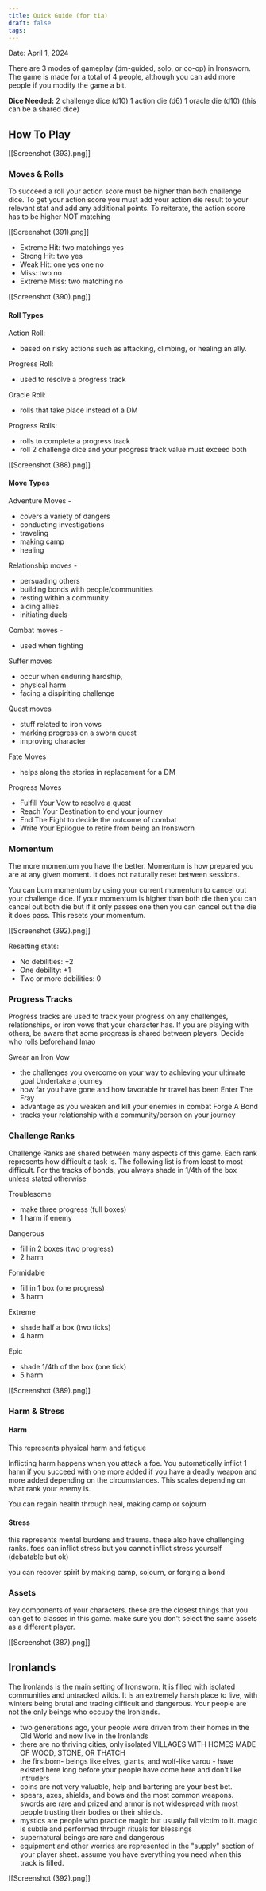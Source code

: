```yaml
---
title: Quick Guide (for tia)
draft: false
tags:
---
```


Date: April 1, 2024


There are 3 modes of gameplay (dm-guided, solo, or co-op) in Ironsworn. The game is made for a total of 4 people, although you can add more people if you modify the game a bit. 

**Dice Needed:**
	2 challenge dice (d10)
	1 action die (d6)
	1 oracle die (d10) (this can be a shared dice)

## How To Play

[[Screenshot (393).png]]

### Moves & Rolls

To succeed a roll your action score must be higher than both challenge dice. To get your action score you must add your action die result to your relevant stat and add any additional points. To reiterate, the action score has to be higher NOT matching

[[Screenshot (391).png]]

- Extreme Hit: two matchings yes 
- Strong Hit: two yes
- Weak Hit: one yes one no
- Miss: two no
- Extreme Miss: two matching no

[[Screenshot (390).png]]
#### Roll Types

Action Roll:
- based on risky actions such as attacking, climbing, or healing an ally.

Progress Roll: 
- used to resolve a progress track

Oracle Roll: 
- rolls that take place instead of a DM

Progress Rolls:
- rolls to complete a progress track
- roll 2 challenge dice and your progress track value must exceed both

[[Screenshot (388).png]]
#### Move Types

Adventure Moves - 
- covers a variety of dangers
- conducting investigations
- traveling
- making camp
- healing

Relationship moves -
- persuading others
- building bonds with people/communities
- resting within a community
- aiding allies
- initiating duels

Combat moves -
- used when fighting

Suffer moves
- occur when enduring hardship,
- physical harm
- facing a dispiriting challenge

Quest moves
- stuff related to iron vows
- marking progress on a sworn quest
- improving character

Fate Moves
- helps along the stories in replacement for a DM

Progress Moves
- Fulfill Your Vow to resolve a quest
- Reach Your Destination to end your journey
- End The Fight to decide the outcome of combat
- Write Your Epilogue to retire from being an Ironsworn


### Momentum

The more momentum you have the better. Momentum is how prepared you are at any given moment. It does not naturally reset between sessions. 

You can burn momentum by using your current momentum to cancel out your challenge dice. If your momentum is higher than both die then you can cancel out both die but if it only passes one then you can cancel out the die it does pass. This resets your momentum.

[[Screenshot (392).png]]

Resetting stats: 
- No debilities: +2
- One debility: +1
- Two or more debilities: 0
### Progress Tracks

Progress tracks are used to track your progress on any challenges, relationships, or iron vows that your character has. If you are playing with others, be aware that some progress is shared between players. Decide who rolls beforehand lmao

Swear an Iron Vow
- the challenges you overcome on your way to achieving your ultimate goal
Undertake a journey
- how far you have gone and how favorable hr travel has been
Enter The Fray
- advantage as you weaken and kill your enemies in combat
Forge A Bond
- tracks your relationship with a community/person on your journey

### Challenge Ranks

Challenge Ranks are shared between many aspects of this game. Each rank represents how difficult a task is. The following list is from least to most difficult. For the tracks of bonds, you always shade in 1/4th of the box unless stated otherwise


Troublesome
- make three progress (full boxes)
- 1 harm if enemy

Dangerous
- fill in 2 boxes (two progress)
- 2 harm


Formidable
- fill in 1 box (one progress)
-  3 harm

Extreme
- shade half a box (two ticks)
- 4 harm

Epic
- shade 1/4th of the box (one tick)
- 5 harm

[[Screenshot (389).png]]
### Harm & Stress

#### Harm

This represents physical harm and fatigue

Inflicting harm happens when you attack a foe. You automatically inflict 1 harm if you succeed with one more added if you have a deadly weapon and more added depending on the circumstances. This scales depending on what rank your enemy is.

You can regain health through heal, making camp or sojourn
#### Stress

this represents mental burdens and trauma. these also have challenging ranks. foes can inflict stress but you cannot inflict stress yourself (debatable but ok)

you can recover spirit by making camp, sojourn, or forging a bond
### Assets

key components of your characters. these are the closest things that you can get to classes in this game. make sure you don't select the same assets as a different player.

[[Screenshot (387).png]]
## **Ironlands**

The Ironlands is the main setting of Ironsworn. It is filled with isolated communities and untracked wilds. It is an extremely harsh place to live, with winters being brutal and trading difficult and dangerous. Your people are not the only beings who occupy the Ironlands.

- two generations ago, your people were driven from their homes in the Old World and now live in the Ironlands
- there are no thriving cities, only isolated VILLAGES WITH HOMES MADE OF WOOD, STONE, OR THATCH
- the firstborn- beings like elves, giants, and wolf-like varou - have existed here long before your people have come here and don't like intruders
- coins are not very valuable, help and bartering are your best bet.
- spears, axes, shields, and bows and the most common weapons. swords are rare and prized and armor is not widespread with most people trusting their bodies or their shields.
- mystics are people who practice magic but usually fall victim to it. magic is subtle and performed through rituals for blessings
- supernatural beings are rare and dangerous
- equipment and other worries are represented in the "supply" section of your player sheet. assume you have everything you need when this track is filled.

[[Screenshot (392).png]]
